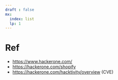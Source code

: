 ```yaml
---
draft : false
mx:
  index: list
  lp: 1
---
```


# Ref
- https://www.hackerone.com/
- https://hackerone.com/shopify
- https://hackerone.com/hacktivity/overview (CVE)